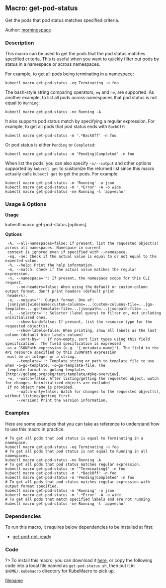 ## Macro: get-pod-status

Get the pods that pod status matches specified criteria.

Author: [morningspace](https://github.com/morningspace/)

<!-- tabs:start -->

### **Description**


This macro can be used to get the pods that the pod status matches specified criteria. This is
useful when you want to quickly filter out pods by status in a namespace or across namespaces.

For example, to get all pods being terminating in a namespace:
```shell
kubectl macro get-pod-status -eq Terminating -n foo
```

The bash-style string comparing operators, `eq` and `ne`, are supported. As another example, to
list all pods across namespaces that pod status is not equal to `Running`:
```shell
kubectl macro get-pod-status -ne Running -A
```

It also supports pod status match by specifying a regular expression. For example, to get all
pods that pod status ends with `BackOff`:
```shell
kubectl macro get-pod-status -m '.*BackOff' -n foo
```
Or pod status is either `Pending` or `Completed`:
```shell
kubectl macro get-pod-status -m 'Pending|Completed' -n foo
```

When list the pods, you can also specify `-o/--output` and other options supported by `kubectl
get` to customize the returned list since this macro actually calls `kubectl get` to get the pods.
For example:
```shell
kubectl macro get-pod-status -m 'Running' -o json
kubectl macro get-pod-status -m '.*Error' -A -o wide
kubectl macro get-pod-status -ne Running -l 'app=echo'
```



### **Usage & Options**

**Usage**

kubectl macro get-pod-status [options]

**Options**

```
 -A, --all-namespaces=false: If present, list the requested object(s) across all namespaces. Namespace in current
 context is ignored even if specified with --namespace.
 -eq, -ne: Check if the actual value is equal to or not equal to the expected value.
 -h, --help: Print the help information.
 -m, --match: Check if the actual value matches the regular expression.
 -n, --namespace='': If present, the namespace scope for this CLI request.
     --no-headers=false: When using the default or custom-column output format, don't print headers (default print
 headers).
 -o, --output='': Output format. One of:
 json|yaml|wide|name|custom-columns=...|custom-columns-file=...|go-template=...|go-template-file=...|jsonpath=...|jsonpath-file=...
 -l, --selector='': Selector (label query) to filter on, not including uninitialized ones.
     --show-kind=false: If present, list the resource type for the requested object(s).
     --show-labels=false: When printing, show all labels as the last column (default hide labels column)
     --sort-by='': If non-empty, sort list types using this field specification.  The field specification is expressed
 as a JSONPath expression (e.g. '{.metadata.name}'). The field in the API resource specified by this JSONPath expression
 must be an integer or a string.
     --template='': Template string or path to template file to use when -o=go-template, -o=go-template-file. The
 template format is golang templates [http://golang.org/pkg/text/template/#pkg-overview].
 -w, --watch=false: After listing/getting the requested object, watch for changes. Uninitialized objects are excluded
 if no object name is provided.
     --watch-only=false: Watch for changes to the requested object(s), without listing/getting first.
     --version: Print the version information.

```

### **Examples**

Here are some examples that you can take as reference to understand how to use this macro in practice.
```shell
# To get all pods that pod status is equal to Terminating in a namespace.
kubectl macro get-pod-status -eq Terminating -n foo
# To get all pods that pod status is not equal to Running in all namespaces.
kubectl macro get-pod-status -ne Running -A
# To get all pods that pod status matches regular expression.
kubectl macro get-pod-status -m '^Terminating$' -n foo
kubectl macro get-pod-status -m '.*BackOff' -n foo
kubectl macro get-pod-status -m 'Pending|Completed' -n foo
# To get all pods that pod status matches regular expression with output format specified.
kubectl macro get-pod-status -m 'Running' -o json
kubectl macro get-pod-status -m '.*Error' -A -o wide
# To get all pods that match specified labels and are not running.
kubectl macro get-pod-status -ne Running -l 'app=echo'

```

### **Dependencies**

To run this macro, it requires below dependencies to be installed at first:

* [get-pod-not-ready](docs/get-pod-not-ready.md)

### **Code**

?> To install this macro, you can download it [here](bin/get-pod-status.sh ':ignore get-pod-status'), or copy the following code into a local file named as `get-pod-status.sh`, then put it in `$HOME/.kubemacro` directory for KubeMacro to pick up.

[filename](../bin/get-pod-status.sh ':include :type=code shell')

<!-- tabs:end -->
